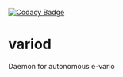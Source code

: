 [![Codacy Badge](https://app.codacy.com/project/badge/Grade/7979951772c14c6d83c411553f76e1e8)](https://www.codacy.com/gh/Openvario/variod?utm_source=github.com&amp;utm_medium=referral&amp;utm_content=Openvario/variod&amp;utm_campaign=Badge_Grade)

# variod
Daemon for autonomous  e-vario
